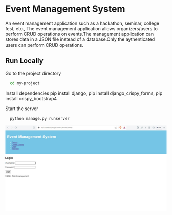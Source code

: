 
# Event Management System


An event management application such as a hackathon, seminar, college fest, etc., The event management application allows organizers/users to perform CRUD operations on events.The management application can stores data in a JSON file instead of a database.Only the aythenticated users can perform CRUD operations.

## Run Locally


Go to the project directory

```bash
  cd my-project
```

Install dependencies
pip install django,
pip install django_crispy_forms,
pip install crispy_bootstrap4


Start the server

```bash
  python manage.py runserver
```

![screenshot](screenshots/login.jpg "Login")

